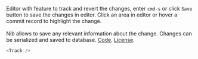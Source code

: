 Editor with feature to track and revert the changes, enter `cmd-s` or click `Save` button to save the changes in editor. Click an area in editor or hover a commit record to highlight the change.
<br />
<br />
Nib allows to save any relevant information about the change. Changes can be serialized and saved to database. <a target="_blank" href="https://github.com/nib-edit/Nib/blob/master/packages/docs/advance-features/Track/index.jsx">Code</a>. [License](#/License).
<br />

```js
<Track />
```
